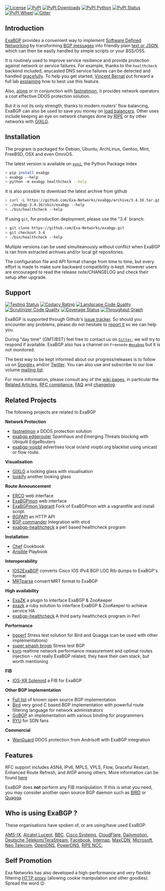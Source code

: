 [![License](https://img.shields.io/pypi/l/exabgp.svg)](https://github.com/Exa-Networks/exabgp/blob/master/COPYRIGHT)
[![PyPI](https://img.shields.io/pypi/v/exabgp.svg)](https://pypi.python.org/pypi/exabgp)
[![PyPI Downloads](https://img.shields.io/pypi/dm/exabgp.svg)](https://pypi.python.org/pypi/exabgp)
[![PyPI Python](https://img.shields.io/pypi/pyversions/exabgp.svg)](https://pypi.python.org/pypi/exabgp)
[![PyPI Status](https://img.shields.io/pypi/status/exabgp.svg)](https://pypi.python.org/pypi/exabgp)
[![PyPI Wheel](https://img.shields.io/pypi/wheel/exabgp.svg)](https://pypi.python.org/pypi/exabgp)
[![Gitter](https://badges.gitter.im/Exa-Networks/exabgp.svg)](https://gitter.im/Exa-Networks/exabgp?utm_source=badge&utm_medium=badge&utm_campaign=pr-badge)

## Introduction

[ExaBGP](http://github.com/Exa-Networks/exabgp) provides a convenient way to implement [Software Defined Networking](http://en.wikipedia.org/wiki/Software-defined_networking) by transforming [BGP messages](http://thomas.mangin.com/data/pdf/UKNOF%2015%20-%20Mangin%20-%20Naked%20BGP.pdf) into friendly plain [text or JSON](https://github.com/Exa-Networks/exabgp/wiki/Controlling-ExaBGP-:-API-for-received-messages), which can then be easily handled by simple scripts or your BSS/OSS.

It is routinely used to improve service resilience and provide protection against network or service failures. For example, thanks to the `healthcheck` backend included, anycasted DNS service failures can be detected and handled [gracefully](http://blog.iweb-hosting.co.uk/blog/2012/01/27/using-bgp-to-serve-high-availability-dns/). To help you get started, [Vincent Bernat](https://github.com/vincentbernat) put forward a full lab [explaining](http://vincent.bernat.im/en/blog/2013-exabgp-highavailability.html)  how to best use this feature.

Also, [alone](http://perso.nautile.fr/prez/fgabut-flowspec-frnog-final.pdf) or in conjunction with [fastnetmon](https://github.com/pavel-odintsov/fastnetmon), it provides network operators a cost effective DDOS protection solution.

But it is not its only strength, thanks to modern routers' flow balancing, ExaBGP can also be used to save you money on [load balancers](http://bits.shutterstock.com/2014/05/22/stop-buying-load-balancers-and-start-controlling-your-traffic-flow-with-software/). Other uses include keeping an eye on network changes done by [RIPE](https://labs.ripe.net/Members/wouter_miltenburg/researching-next-generation-ris-route-collectors) or by other networks with [GIXLG](https://github.com/dpiekacz/gixlg/wiki/GIXLG-wiki).

## Installation

The program is packaged for Debian, Ubuntu, ArchLinux, Gentoo, Mint, FreeBSD, OSX and even OmniOS.

The latest version is available on [`pypi`](https://pypi.python.org/pypi), the Python Package Index

```sh
> pip install exabgp
> exabgp --help
> python -m exabgp healthcheck --help
 ```

It is also possible to download the latest archive from github

```sh
> curl -L https://github.com/Exa-Networks/exabgp/archive/3.4.16.tar.gz | tar zx
> ./exabgp-3.4.16/sbin/exabgp --help
> ./bin/healthcheck --help
```

If using `git`, for production deployment, please use the "3.4` branch.

```sh
> git clone https://github.com/Exa-Networks/exabgp.git
> git checkout 3.4
> ./bin/healthcheck --help
```

Multiple versions can be used simulteanously without conflict when ExaBGP is ran from extracted archives and/or local git repositories.

The configuration file and API format change from time to time, but every effort is made to make sure backward compatibility is kept. However users are encouraged to read the release note/CHANGELOG and check their setup after upgrade.

## Support

[![Testing Status](https://img.shields.io/codeship/d6c1ddd0-16a3-0132-5f85-2e35c05e22b1.svg)]()
[![Codacy Rating](https://www.codacy.com/project/badge/1f5fedb98bfd47bcb9ab868ea53ea210)](https://www.codacy.com/public/thomasmangin/exabgp_2)
[![Landscape Code Quality](https://landscape.io/github/Exa-Networks/exabgp/master/landscape.svg)](https://landscape.io/github/Exa-Networks/exabgp/)
[![Scrutinizer Code Quality](https://scrutinizer-ci.com/g/Exa-Networks/exabgp/badges/quality-score.png)](https://scrutinizer-ci.com/g/Exa-Networks/exabgp/)
[![Coverage Status](https://img.shields.io/coveralls/Exa-Networks/exabgp.svg)](https://coveralls.io/r/Exa-Networks/exabgp)
[![Throughput Graph](https://graphs.waffle.io/Exa-Networks/exabgp/throughput.svg)](https://waffle.io/Exa-Networks/exabgp/metrics/throughput) 

<!--
[![Testing Status](https://travis-ci.org/Exa-Networks/exabgp.svg)](https://travis-ci.org/Exa-Networks/exabgp)

[![Coverage Status](https://img.shields.io/scrutinizer/coverage/g/exa-networks/exabgp.svg)](https://coveralls.io/r/Exa-Networks/exabgp)
-->

ExaBGP is supported through Github's [issue tracker](https://github.com/Exa-Networks/exabgp/issues). So should you encounter any problems, please do not hesitate to [report it](https://github.com/Exa-Networks/exabgp/issues?labels=bug&page=1&state=open) so we can help you.

During "day time" (GMT/BST) feel free to contact us on [`Gitter`](https://gitter.im/Exa-Networks/exabgp); we will try to respond if available. ExaBGP also has a channel on `Freenode` [`#exabgp`](irc://irc.freenode.net:6667/exabgp) but it is not monitored.

The best way to be kept informed about our progress/releases is to follow us on [Google+](https://plus.google.com/u/0/communities/108249711110699351497) and/or [Twitter](https://twitter.com/#!/search/exabgp). You can also use and subscribe to our low volume [mailing list](http://groups.google.com/group/exabgp-users).

For more information, please consult any of the [wiki pages](https://github.com/Exa-Networks/exabgp/wiki), in particular the [Related Articles](https://github.com/Exa-Networks/exabgp/wiki/Related-articles), [RFC compliance](https://github.com/Exa-Networks/exabgp/wiki/RFC-Information), [FAQ](https://github.com/Exa-Networks/exabgp/wiki/FAQ)
 and [changelog](https://raw.github.com/Exa-Networks/exabgp/master/CHANGELOG).

## Related Projects

The following projects are related to ExaBGP

**Network Protection**
  - [fastnetmon](https://github.com/pavel-odintsov/fastnetmon) a DDOS protection solution
  - [exabgp edgerouter](https://github.com/infowolfe/exabgp-edgerouter) Spamhaus and Emerging Threats blocking with Ubiquiti EdgeRouters
  - [exabgp-voipbl](https://github.com/GeertHauwaerts/exabgp-voipbl) advertises local or/and voipbl.org blacklist using unicast or flow route.

**Visualisation**
  - [GIXLG](https://code.google.com/p/gixlg/) a looking glass with visualisation
  - [lookify](https://github.com/Shopify/lookify) another looking glass

**Route Announcement**
  - [ERCO](https://erco.xyz/) web interface
  - [ExaBGPmon](https://github.com/thepacketgeek/ExaBGPmon) web interface
  - [ExaBGPmon Vagrant](https://github.com/DDecoene/ExaBGPmon) Fork of ExaBGPmon with a vagrantfile and install script.
  - [BGPAPI](https://github.com/abh/bgpapi) an HTTP API
  - [BGP commander](https://github.com/crazed/bgpcommander) Integration with etcd
  - [exabgp-healthcheck](https://github.com/sysadminblog/exabgp-healthcheck) a perl based healthcheck program

**Installation**
  - [Chef](https://github.com/hw-cookbooks/exabgp) Cookbook
  - [Ansible](https://github.com/sfromm/ansible-exabgp) Playbook

**Interoperability**
  - [IOS2ExaBGP](https://github.com/lochiiconnectivity/ios2exa) converts Cisco IOS IPv4 BGP LOC Rib dumps to ExaBGP's format
  - [MRTparse](https://github.com/YoshiyukiYamauchi/mrtparse) convert MRT format to ExaBGP

**High availability**
  - [ExaZK](https://github.com/shtouff/exazk) a plugin to interface ExaBGP & ZooKeeper
  - [exazk](https://github.com/ton31337/exazk) a ruby solution to interface ExaBGP & ZooKeeper to achieve service HA
  - [exabgp-healthcheck](https://github.com/shthead/exabgp-healthcheck) A third party healthcheck program in Perl

**Performance**
  - [bgperf](https://github.com/osrg/bgperf) Stress test solution for Bird and Quagga (can be used with other implementations)
  - [super smash brogp](https://github.com/spotify/super-smash-brogp) Stress test BGP
  - [kyro](https://github.com/kvogt/kyro) realtime network performance measurement and optimal routes injection - not really ExaBGP related, they have their own stack, but worth mentioning

**FIB**
  - [IOS-XR Solenoid](https://github.com/ios-xr/Solenoid) a FIB for ExaBGP

**Other BGP implementation**
  - [Full list](https://github.com/Exa-Networks/exabgp/wiki/Other-OSS-BGP-implementations) of known open source BGP implementation
  - [Bird](http://bird.network.cz/) very good C based BGP implementation with powerful route filtering language for network administrators
  - [GoBGP](https://github.com/osrg/gobgp) an implementation with various binding for programmers
  - [RYU](https://github.com/osrg/ryu) for SDN fans

**Commercial**
  - [WanGuard](https://www.andrisoft.com/software/wanguard) DDOS protection from Andrisoft with ExaBGP integration

## Features

RFC support includes ASN4, IPv6, MPLS, VPLS, Flow, Graceful Restart, Enhanced Route Refresh, and AIGP among others.
More information can be found [here](https://github.com/Exa-Networks/exabgp/wiki/RFC-Information)

ExaBGP does **not** perform any FIB manipulation. If this is what you need, you may consider another open source BGP daemon such as [BIRD](http://bird.network.cz/) or [Quagga](http://www.quagga.net/).

## Who is using ExaBGP ?

These organisations have spoken of, or are using/have used ExaBGP:

[AMS-IX](https://ripe64.ripe.net/presentations/49-Follow_Up_AMS-IX_route-server_test_Euro-IX_20th_RIPE64.pdf),
[Alcatel Lucent](http://www.nanog.org/sites/default/files/wed.general.trafficdiversion.serodio.10.pdf),
[BBC](http://www.bbc.co.uk/),
[Cisco Systems](http://www.ciscoknowledgenetwork.com/files/452_06-11-14-20140610_v3_BGP_Optimizing_the_SDN-v1-0.pdf?),
[CloudFlare](http://www.slideshare.net/TomPaseka/flowspec-apf-2013),
[Dailymotion](https://twitter.com/fgabut),
[Deutsche Telekom/TeraStream](https://www.telekom.com),
[Facebook](http://velocityconf.com/velocity2013/public/schedule/detail/28410),
[Internap](http://www.internap.com/),
[MaxCDN](http://blog.maxcdn.com/anycast-ip-routing-used-maxcdn/),
[Microsoft](http://www.nanog.org/sites/default/files/wed.general.brainslug.lapukhov.20.pdf),
[Neo Telecom](http://media.frnog.org/FRnOG_18/FRnOG_18-6.pdf),
[OpenDNS](http://www.opendns.com/),
[PowerDNS](https://www.powerdns.com/),
[RIPE NCC](https://labs.ripe.net/Members/wouter_miltenburg/Researchpaper.pdf),

## Self Promotion

Exa Networks has also developed a high-performance and very flexible filtering [HTTP proxy](https://github.com/Exa-Networks/exaproxy) (allowing cookie manipulation and other goodies). Spread the word :wink:
